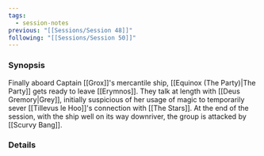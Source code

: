 ```yaml
---
tags:
  - session-notes
previous: "[[Sessions/Session 48]]"
following: "[[Sessions/Session 50]]"
---
```

### Synopsis
Finally aboard Captain [[Grox]]'s mercantile ship, [[Equinox (The Party)|The Party]] gets ready to leave [[Erymnos]]. They talk at length with [[Deus Gremory|Grey]], initially suspicious of her usage of magic to temporarily sever [[Tillevus le Hoo]]'s connection with [[The Stars]]. At the end of the session, with the ship well on its way downriver, the group is attacked by [[Scurvy Bang]].

### Details

